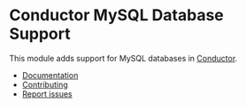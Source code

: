 Conductor MySQL Database Support
================================

This module adds support for MySQL databases in
[Conductor](https://github.com/conductorphp/conductor-core).

* [Documentation](docs/index.md)
* [Contributing](https://github.com/conductorphp/conductor-core/blob/master/README.md#contributing)
* [Report issues](https://github.com/conductorphp/conductor-mysql-database-support/issues)
